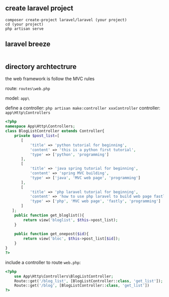 ## create laravel project
```
composer create-project laravel/laravel (your project)
cd (your project)
php artisan serve
```

## laravel breeze
```

```

## directory archtectrure

the web framework is follow the MVC rules

route: `routes\web.php`

model: `app\`

define a controller:
`php artisan make:controller xxxController`
controller: `app\Http\Controllers`



```php
<?php
namespace App\Http\Controllers;
class BlogListController extends Controller{
    private $post_list=[
       [
           'title' => 'python tutorial for beginning',
           'content' => 'this is a python first tutorial',
           'type' => ['python', 'programming']
       ],
       [
           'title' => 'java spring tutorial for beginning',
           'content' => 'spring MVC building',
           'type' => ['java', 'MVC web page', 'programming']
       ],
       [
           'title' => 'php laravel tutorial for beginning',
           'content' => 'how to use php laravel to build web page fastly',
           'type' => ['php', 'MVC web page', 'fastly', 'programming']
       ]
   ];
    public function get_bloglist(){
        return view('bloglist', $this->post_list);
    }
    
    public function get_onepost($id){
        return view('bloc', $this->post_list[$id]);
    }
}
?>

```

include a controller to route `web.php`:
```php
<?php
    use App\Http\Controllers\BlogListController;
    Route::get('/blog_list', [BlogListController::class, 'get_list']);
    Route::get('/blog', [BlogListController::class, 'get_list'])
?>
```


